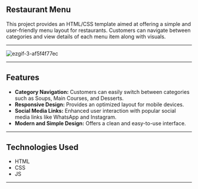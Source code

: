 ## Restaurant Menu

This project provides an HTML/CSS template aimed at offering a simple and user-friendly menu layout for restaurants. Customers can navigate between categories and view details of each menu item along with visuals.

------------

![ezgif-3-af5f4f77ec](https://github.com/user-attachments/assets/091461e7-a279-44fc-a645-d5d77176ba77)

------------

## Features

- **Category Navigation:** Customers can easily switch between categories such as Soups, Main Courses, and Desserts.
- **Responsive Design:** Provides an optimized layout for mobile devices.
- **Social Media Links:** Enhanced user interaction with popular social media links like WhatsApp and Instagram.
- **Modern and Simple Design:** Offers a clean and easy-to-use interface.


------------


## Technologies Used
- HTML
- CSS
- JS

------------
